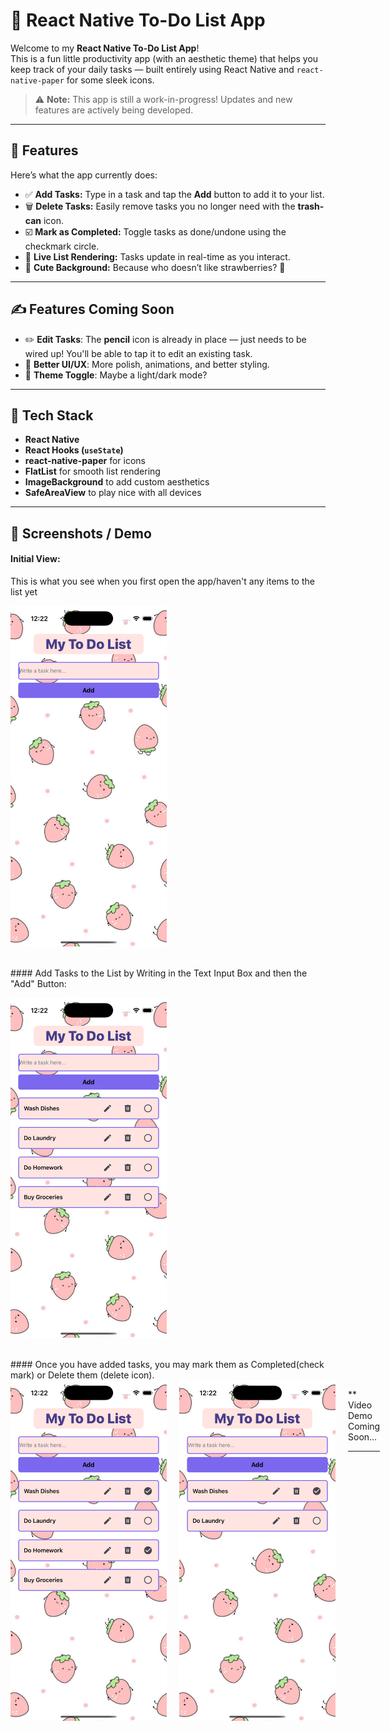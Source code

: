 # 📝 React Native To-Do List App

Welcome to my **React Native To-Do List App**!  
This is a fun little productivity app (with an aesthetic theme) that helps you keep track of your daily tasks — built entirely using React Native and `react-native-paper` for some sleek icons.

> ⚠️ **Note:** This app is still a work-in-progress! Updates and new features are actively being developed.

---

## 🚀 Features

Here’s what the app currently does:

- ✅ **Add Tasks:** Type in a task and tap the **Add** button to add it to your list.
- 🗑️ **Delete Tasks:** Easily remove tasks you no longer need with the **trash-can** icon.
- ☑️ **Mark as Completed:** Toggle tasks as done/undone using the checkmark circle.
- 📜 **Live List Rendering:** Tasks update in real-time as you interact.
- 🍓 **Cute Background:** Because who doesn’t like strawberries? 🍓

---

## ✍️ Features Coming Soon

- ✏️ **Edit Tasks**: The **pencil** icon is already in place — just needs to be wired up! You'll be able to tap it to edit an existing task.
- 📲 **Better UI/UX**: More polish, animations, and better styling.
- 🎨 **Theme Toggle**: Maybe a light/dark mode?

---

## 🧠 Tech Stack

- **React Native**
- **React Hooks (`useState`)**
- **react-native-paper** for icons
- **FlatList** for smooth list rendering
- **ImageBackground** to add custom aesthetics
- **SafeAreaView** to play nice with all devices

---

## 📸 Screenshots / Demo

#### Initial View:
This is what you see when you first open the app/haven't any items to the list yet
<p>
  <img src="https://raw.githubusercontent.com/trinityw3st/react-native-projects/main/PrettyToDoList/AppScreenshots/Image1.png" width="250"> 
</p>

<br>
#### Add Tasks to the List by Writing in the Text Input Box and then the "Add" Button:
<p>
  <img src="https://raw.githubusercontent.com/trinityw3st/react-native-projects/main/PrettyToDoList/AppScreenshots/Image2.png" width="250"> 
</p>

<br>
#### Once you have added tasks, you may mark them as Completed(check mark) or Delete them (delete icon).
<div style="display: flex; gap: 20px;">
  <img src="https://raw.githubusercontent.com/trinityw3st/react-native-projects/main/PrettyToDoList/AppScreenshots/Image3.png" width="250"> 
  <img src="https://raw.githubusercontent.com/trinityw3st/react-native-projects/main/PrettyToDoList/AppScreenshots/Image4.png" width="250"> 
  
<div/>

** Video Demo Coming Soon...





---




